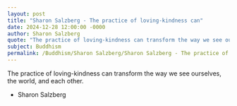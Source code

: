 ```yaml
---
layout: post
title: "Sharon Salzberg - The practice of loving-kindness can"
date: 2024-12-28 12:00:00 -0000
author: Sharon Salzberg
quote: "The practice of loving-kindness can transform the way we see ourselves, the world, and each other."
subject: Buddhism
permalink: /Buddhism/Sharon Salzberg/Sharon Salzberg - The practice of loving-kindness can
---
```


The practice of loving-kindness can transform the way we see ourselves, the world, and each other.

- Sharon Salzberg
